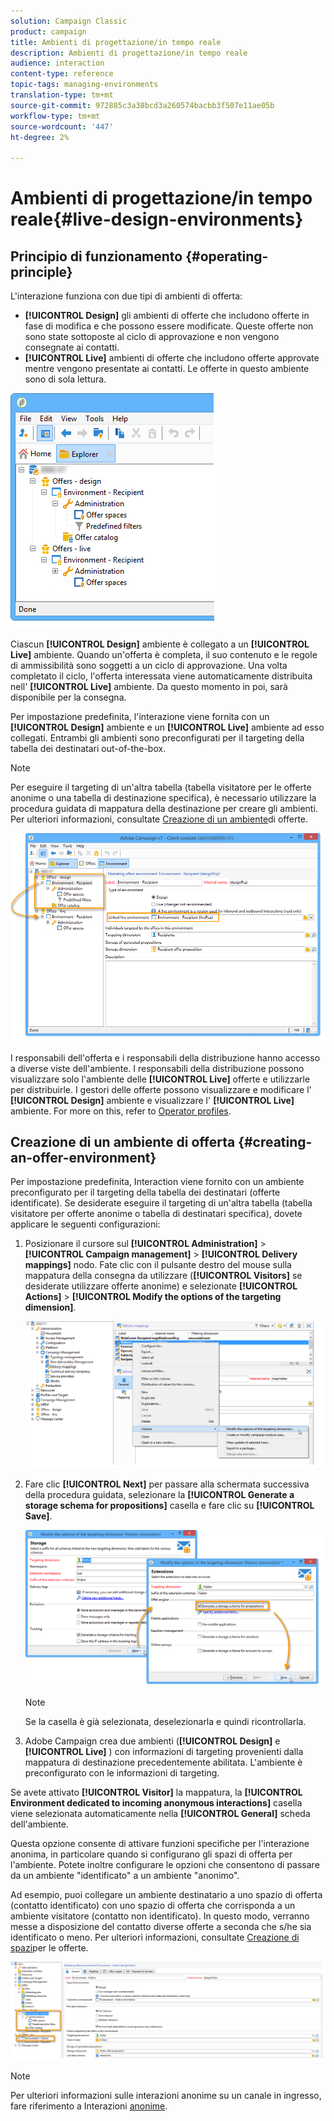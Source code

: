 ```yaml
---
solution: Campaign Classic
product: campaign
title: Ambienti di progettazione/in tempo reale
description: Ambienti di progettazione/in tempo reale
audience: interaction
content-type: reference
topic-tags: managing-environments
translation-type: tm+mt
source-git-commit: 972885c3a38bcd3a260574bacbb3f507e11ae05b
workflow-type: tm+mt
source-wordcount: '447'
ht-degree: 2%

---
```



# Ambienti di progettazione/in tempo reale{#live-design-environments}

## Principio di funzionamento {#operating-principle}

L&#39;interazione funziona con due tipi di ambienti di offerta:

* **[!UICONTROL Design]** gli ambienti di offerte che includono offerte in fase di modifica e che possono essere modificate. Queste offerte non sono state sottoposte al ciclo di approvazione e non vengono consegnate ai contatti.
* **[!UICONTROL Live]** ambienti di offerte che includono offerte approvate mentre vengono presentate ai contatti. Le offerte in questo ambiente sono di sola lettura.

![](assets/offer_environments_overview_001.png)

Ciascun **[!UICONTROL Design]** ambiente è collegato a un **[!UICONTROL Live]** ambiente. Quando un&#39;offerta è completa, il suo contenuto e le regole di ammissibilità sono soggetti a un ciclo di approvazione. Una volta completato il ciclo, l&#39;offerta interessata viene automaticamente distribuita nell&#39; **[!UICONTROL Live]** ambiente. Da questo momento in poi, sarà disponibile per la consegna.

Per impostazione predefinita, l&#39;interazione viene fornita con un **[!UICONTROL Design]** ambiente e un **[!UICONTROL Live]** ambiente ad esso collegati. Entrambi gli ambienti sono preconfigurati per il targeting della tabella dei destinatari out-of-the-box.

>[!NOTE]
>
>Per eseguire il targeting di un&#39;altra tabella (tabella visitatore per le offerte anonime o una tabella di destinazione specifica), è necessario utilizzare la procedura guidata di mappatura della destinazione per creare gli ambienti. Per ulteriori informazioni, consultate [Creazione di un ambiente](#creating-an-offer-environment)di offerte.

![](assets/offer_environments_overview_002.png)

I responsabili dell&#39;offerta e i responsabili della distribuzione hanno accesso a diverse viste dell&#39;ambiente. I responsabili della distribuzione possono visualizzare solo l&#39;ambiente delle **[!UICONTROL Live]** offerte e utilizzarle per distribuirle. I gestori delle offerte possono visualizzare e modificare l&#39; **[!UICONTROL Design]** ambiente e visualizzare l&#39; **[!UICONTROL Live]** ambiente. For more on this, refer to [Operator profiles](../../interaction/using/operator-profiles.md).

## Creazione di un ambiente di offerta {#creating-an-offer-environment}

Per impostazione predefinita, Interaction viene fornito con un ambiente preconfigurato per il targeting della tabella dei destinatari (offerte identificate). Se desiderate eseguire il targeting di un&#39;altra tabella (tabella visitatore per offerte anonime o tabella di destinatari specifica), dovete applicare le seguenti configurazioni:

1. Posizionare il cursore sul **[!UICONTROL Administration]** > **[!UICONTROL Campaign management]** > **[!UICONTROL Delivery mappings]** nodo. Fate clic con il pulsante destro del mouse sulla mappatura della consegna da utilizzare (**[!UICONTROL Visitors]** se desiderate utilizzare offerte anonime) e selezionate **[!UICONTROL Actions]** > **[!UICONTROL Modify the options of the targeting dimension]**.

   ![](assets/offer_env_anonymous_001.png)

1. Fare clic **[!UICONTROL Next]** per passare alla schermata successiva della procedura guidata, selezionare la **[!UICONTROL Generate a storage schema for propositions]** casella e fare clic su **[!UICONTROL Save]**.

   ![](assets/offer_env_anonymous_002.png)

   >[!NOTE]
   >
   >Se la casella è già selezionata, deselezionarla e quindi ricontrollarla.

1.  Adobe Campaign crea due ambienti (**[!UICONTROL Design]** e **[!UICONTROL Live]** ) con informazioni di targeting provenienti dalla mappatura di destinazione precedentemente abilitata. L&#39;ambiente è preconfigurato con le informazioni di targeting.

   Se avete attivato **[!UICONTROL Visitor]** la mappatura, la **[!UICONTROL Environment dedicated to incoming anonymous interactions]** casella viene selezionata automaticamente nella **[!UICONTROL General]** scheda dell&#39;ambiente.

   Questa opzione consente di attivare funzioni specifiche per l&#39;interazione anonima, in particolare quando si configurano gli spazi di offerta per l&#39;ambiente. Potete inoltre configurare le opzioni che consentono di passare da un ambiente &quot;identificato&quot; a un ambiente &quot;anonimo&quot;.

   Ad esempio, puoi collegare un ambiente destinatario a uno spazio di offerta (contatto identificato) con uno spazio di offerta che corrisponda a un ambiente visitatore (contatto non identificato). In questo modo, verranno messe a disposizione del contatto diverse offerte a seconda che s/he sia identificato o meno. Per ulteriori informazioni, consultate [Creazione di spazi](../../interaction/using/creating-offer-spaces.md)per le offerte.

   ![](assets/offer_env_anonymous_003.png)

>[!NOTE]
>
>Per ulteriori informazioni sulle interazioni anonime su un canale in ingresso, fare riferimento a Interazioni [anonime](../../interaction/using/anonymous-interactions.md).

